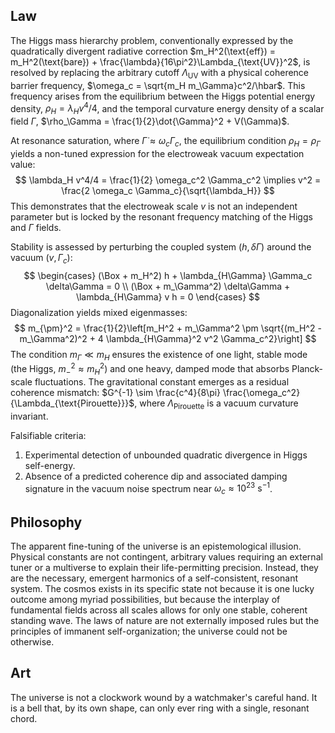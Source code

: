 ## Law
The Higgs mass hierarchy problem, conventionally expressed by the quadratically divergent radiative correction $m_H^2(\text{eff}) = m_H^2(\text{bare}) + \frac{\lambda}{16\pi^2}\Lambda_{\text{UV}}^2$, is resolved by replacing the arbitrary cutoff $\Lambda_{\text{UV}}$ with a physical coherence barrier frequency, $\omega_c = \sqrt{m_H m_\Gamma}c^2/\hbar$. This frequency arises from the equilibrium between the Higgs potential energy density, $\rho_H = \lambda_H v^4/4$, and the temporal curvature energy density of a scalar field $\Gamma$, $\rho_\Gamma = \frac{1}{2}\dot{\Gamma}^2 + V(\Gamma)$.

At resonance saturation, where $\dot{\Gamma} \approx \omega_c \Gamma_c$, the equilibrium condition $\rho_H = \rho_\Gamma$ yields a non-tuned expression for the electroweak vacuum expectation value:
$$
\lambda_H v^4/4 = \frac{1}{2} \omega_c^2 \Gamma_c^2 \implies v^2 = \frac{2 \omega_c \Gamma_c}{\sqrt{\lambda_H}}
$$
This demonstrates that the electroweak scale $v$ is not an independent parameter but is locked by the resonant frequency matching of the Higgs and $\Gamma$ fields.

Stability is assessed by perturbing the coupled system $(h, \delta\Gamma)$ around the vacuum $(v, \Gamma_c)$:
$$
\begin{cases}
(\Box + m_H^2) h + \lambda_{H\Gamma} \Gamma_c \delta\Gamma = 0 \\
(\Box + m_\Gamma^2) \delta\Gamma + \lambda_{H\Gamma} v h = 0
\end{cases}
$$
Diagonalization yields mixed eigenmasses:
$$
m_{\pm}^2 = \frac{1}{2}\left[m_H^2 + m_\Gamma^2 \pm \sqrt{(m_H^2 - m_\Gamma^2)^2 + 4 \lambda_{H\Gamma}^2 v^2 \Gamma_c^2}\right]
$$
The condition $m_\Gamma \ll m_H$ ensures the existence of one light, stable mode (the Higgs, $m_-^2 \approx m_H^2$) and one heavy, damped mode that absorbs Planck-scale fluctuations. The gravitational constant emerges as a residual coherence mismatch: $G^{-1} \sim \frac{c^4}{8\pi} \frac{\omega_c^2}{\Lambda_{\text{Pirouette}}}$, where $\Lambda_{\text{Pirouette}}$ is a vacuum curvature invariant.

Falsifiable criteria:
1.  Experimental detection of unbounded quadratic divergence in Higgs self-energy.
2.  Absence of a predicted coherence dip and associated damping signature in the vacuum noise spectrum near $\omega_c \approx 10^{23} \text{ s}^{-1}$.

## Philosophy
The apparent fine-tuning of the universe is an epistemological illusion. Physical constants are not contingent, arbitrary values requiring an external tuner or a multiverse to explain their life-permitting precision. Instead, they are the necessary, emergent harmonics of a self-consistent, resonant system. The cosmos exists in its specific state not because it is one lucky outcome among myriad possibilities, but because the interplay of fundamental fields across all scales allows for only one stable, coherent standing wave. The laws of nature are not externally imposed rules but the principles of immanent self-organization; the universe could not be otherwise.

## Art
The universe is not a clockwork wound by a watchmaker's careful hand. It is a bell that, by its own shape, can only ever ring with a single, resonant chord.